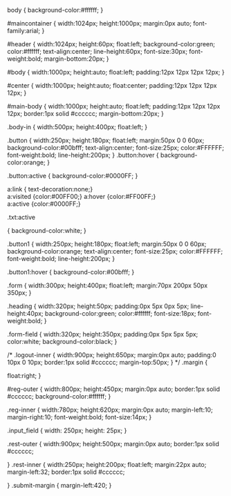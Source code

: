 <!-- style1.css-->

body
{
background-color:#ffffff;
}


#maincontainer
{
width:1024px;
height:1000px;
margin:0px auto;
font-family:arial;
}


#header
{
width:1024px;
height:60px;
float:left;
background-color:green;
color:#ffffff;
text-align:center;
line-height:60px;
font-size:30px;
font-weight:bold;
margin-bottom:20px;
}



#body
{
width:1000px;
height:auto;
float:left;
padding:12px 12px 12px 12px;
}

#center
{
width:1000px;
height:auto;
float:center;
padding:12px 12px 12px 12px;
}

#main-body
{
width:1000px;
height:auto;
float:left;
padding:12px 12px 12px 12px;
border:1px solid #cccccc;
margin-bottom:20px;
}





.body-in
{
width:500px;
height:400px;
float:left;
}

.button
{
width:250px;
height:180px;
float:left;
margin:50px 0 0 60px;
background-color:#00bfff;
text-align:center;
font-size:25px;
color:#FFFFFF;
font-weight:bold;
line-height:200px;
}
.button:hover
{
background-color:orange;
} 
 
.button:active
{
background-color:#0000FF;
} 



a:link { text-decoration:none;}    
a:visited {color:#00FF00;} 
a:hover {color:#FF00FF;}   
a:active {color:#0000FF;} 


.txt:active

{
background-color:white;
} 



.button1
{
width:250px;
height:180px;
float:left;
margin:50px 0 0 60px;
background-color:orange;
text-align:center;
font-size:25px;
color:#FFFFFF;
font-weight:bold;
line-height:200px;
}

.button1:hover
{
background-color:#00bfff;
} 


.form
{
width:300px;
height:400px;
float:left;
margin:70px 200px 50px 350px;
}


.heading
{
width:320px;
height:50px;
padding:0px 5px 0px 5px;
line-height:40px;
background-color:green;
color:#ffffff;
font-size:18px;
font-weight:bold;
}


.form-field
{
width:320px;
height:350px;
padding:0px 5px 5px 5px;
color:white;
background-color:black;
}

/*
.logout-inner
{
width:900px;
height:650px;
margin:0px auto;
padding:0 10px 0 10px;
border:1px solid #cccccc;
margin-top:50px;
}
*/
.margin
{

float:right;
}


#reg-outer
{
width:800px;
height:450px;
margin:0px auto;
border:1px solid #cccccc;
background-color:#ffffff;
}


.reg-inner
{
width:780px;
height:620px;
margin:0px auto;
margin-left:10;
margin-right:10;
font-weight:bold;
font-size:14px;
}

.input_field { 
	width: 250px; 
	height: 25px;
	}


.rest-outer
{
width:900px;
height:500px;
margin:0px auto;
border:1px solid #cccccc;

}
.rest-inner
{
width:250px;
height:200px;
float:left;
margin:22px auto;
margin-left:32;
border:1px solid #cccccc;

}
.submit-margin
{
margin-left:420;
}
